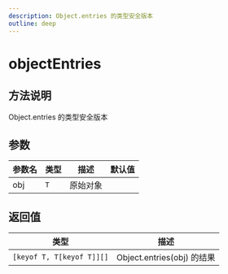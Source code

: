 ```yaml
---
description: Object.entries 的类型安全版本
outline: deep
---
```


# objectEntries

## 方法说明

Object.entries 的类型安全版本

## 参数

| 参数名 | 类型 | 描述 | 默认值 |
| --- | --- | --- | --- |
| obj | `T` | 原始对象 |  |

## 返回值

| 类型 | 描述 |
| --- | --- |
| `[keyof T, T[keyof T]][]` | Object.entries(obj) 的结果 |
